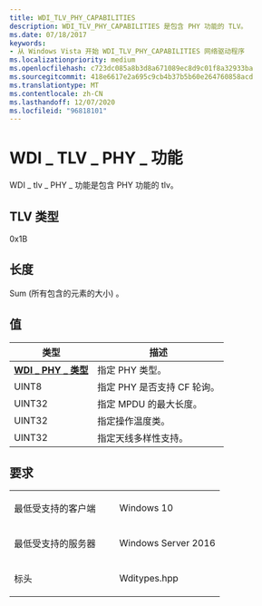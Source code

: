 ```yaml
---
title: WDI_TLV_PHY_CAPABILITIES
description: WDI_TLV_PHY_CAPABILITIES 是包含 PHY 功能的 TLV。
ms.date: 07/18/2017
keywords:
- 从 Windows Vista 开始 WDI_TLV_PHY_CAPABILITIES 网络驱动程序
ms.localizationpriority: medium
ms.openlocfilehash: c723dc085a8b3d8a671089ec8d9c01f8a32933ba
ms.sourcegitcommit: 418e6617e2a695c9cb4b37b5b60e264760858acd
ms.translationtype: MT
ms.contentlocale: zh-CN
ms.lasthandoff: 12/07/2020
ms.locfileid: "96818101"
---
```

# <a name="wdi_tlv_phy_capabilities"></a>WDI \_ TLV \_ PHY \_ 功能


WDI \_ tlv \_ PHY \_ 功能是包含 PHY 功能的 tlv。

## <a name="tlv-type"></a>TLV 类型


0x1B

## <a name="length"></a>长度


Sum (所有包含的元素的大小) 。

## <a name="values"></a>值


| 类型                                        | 描述                                        |
|---------------------------------------------|----------------------------------------------------|
| [**WDI \_ PHY \_ 类型**](/windows-hardware/drivers/ddi/wditypes/ne-wditypes-_wdi_phy_type) | 指定 PHY 类型。                           |
| UINT8                                       | 指定 PHY 是否支持 CF 轮询。 |
| UINT32                                      | 指定 MPDU 的最大长度。                 |
| UINT32                                      | 指定操作温度类。         |
| UINT32                                      | 指定天线多样性支持。           |

 

<a name="requirements"></a>要求
------------

<table>
<colgroup>
<col width="50%" />
<col width="50%" />
</colgroup>
<tbody>
<tr class="odd">
<td><p>最低受支持的客户端</p></td>
<td><p>Windows 10</p></td>
</tr>
<tr class="even">
<td><p>最低受支持的服务器</p></td>
<td><p>Windows Server 2016</p></td>
</tr>
<tr class="odd">
<td><p>标头</p></td>
<td>Wditypes.hpp</td>
</tr>
</tbody>
</table>

 

